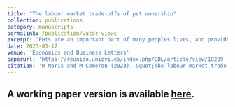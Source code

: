 ```yaml
---
title: "The labour market trade-offs of pet ownership"
collection: publications
category: manuscripts
permalink: /publication/water-views
excerpt: 'Pets are an important part of many peoples lives, and provide mental, physical and emotional benefits. However, the costs of pet ownership have received little attention. We investigate the association between pet ownership and wage income using data from the 2018 General Social Survey. We hypothesise that pet ownership may negatively influence income by lowering labour mobility and positively influence income by garnering valuable psychosocial attributes. We analyse interactions between pet ownership and education, pet ownership and housing tenure, and pet ownership and race to further investigate the potential labour mobility channel. Overall, we find that pet ownership decreases wage income and that these negative effects are larger for groups where mobility effects are likely higher.'
date: 2023-03-17
venue: 'Economics and Business Letters'
paperurl: 'https://reunido.uniovi.es/index.php/EBL/article/view/18289'
citation: 'R Maris and M Cameron (2023). &quot;The labour market trade-offs of pet ownership.&quot; <i>Economics and Business Letters</i>. 12(1).'
---
```


A working paper version is available [here](https://repec.its.waikato.ac.nz/wai/econwp/2203.pdf).
---

